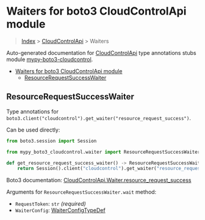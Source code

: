 <a id="waiters-for-boto3-cloudcontrolapi-module"></a>

# Waiters for boto3 CloudControlApi module

> [Index](..) > [CloudControlApi](.) > Waiters

Auto-generated documentation for
[CloudControlApi](https://boto3.amazonaws.com/v1/documentation/api/latest/reference/services/cloudcontrol.html#CloudControlApi)
type annotations stubs module
[mypy-boto3-cloudcontrol](https://pypi.org/project/mypy-boto3-cloudcontrol/).

- [Waiters for boto3 CloudControlApi module](#waiters-for-boto3-cloudcontrolapi-module)
  - [ResourceRequestSuccessWaiter](#resourcerequestsuccesswaiter)

<a id="resourcerequestsuccesswaiter"></a>

## ResourceRequestSuccessWaiter

Type annotations for
`boto3.client("cloudcontrol").get_waiter("resource_request_success")`.

Can be used directly:

```python
from boto3.session import Session

from mypy_boto3_cloudcontrol.waiter import ResourceRequestSuccessWaiter

def get_resource_request_success_waiter() -> ResourceRequestSuccessWaiter:
    return Session().client("cloudcontrol").get_waiter("resource_request_success")
```

Boto3 documentation:
[CloudControlApi.Waiter.resource_request_success](https://boto3.amazonaws.com/v1/documentation/api/latest/reference/services/cloudcontrol.html#CloudControlApi.Waiter.ResourceRequestSuccess)

Arguments for `ResourceRequestSuccessWaiter.wait` method:

- `RequestToken`: `str` *(required)*
- `WaiterConfig`: [WaiterConfigTypeDef](./type_defs.md#waiterconfigtypedef)
